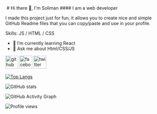 <img link=""/>
# Hi there 👋, I'm Soliman
#### I am a web developer 

I made this project just for fun, it allows you to create nice and simple GitHub Readme files that you can copy/paste and use in your profile.

Skills: JS / HTML / CSS

- 🌱 I’m currently learning React 
- 💬 Ask me about Html/CSS/JS 


[<img src='https://cdn.jsdelivr.net/npm/simple-icons@3.0.1/icons/github.svg' alt='github' height='40'>](https://github.com/https://github.com/Soliman-soad)  [<img src='https://cdn.jsdelivr.net/npm/simple-icons@3.0.1/icons/facebook.svg' alt='facebook' height='40'>](https://www.facebook.com/https://www.facebook.com/mdsolimanalam.soad.1/)  [<img src='https://cdn.jsdelivr.net/npm/simple-icons@3.0.1/icons/twitter.svg' alt='twitter' height='40'>](https://twitter.com/https://twitter.com/Alam%20soliman)  

[![Top Langs](https://github-readme-stats.vercel.app/api/top-langs/?username=https://github.com/Soliman-soad)](https://github.com/anuraghazra/github-readme-stats)

![GitHub stats](https://github-readme-stats.vercel.app/api?username=https://github.com/Soliman-soad&show_icons=true)  

![GitHub Activity Graph](https://activity-graph.herokuapp.com/graph?username=https://github.com/Soliman-soad)  

![Profile views](https://gpvc.arturio.dev/https://github.com/Soliman-soad)  

